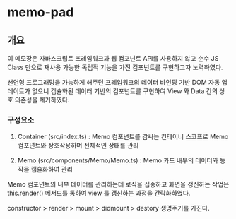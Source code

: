 # memo-pad

## 개요

이 메모장은 자바스크립트 프레임워크과 웹 컴포넌트 API를 사용하지 않고 순수 JS Class 만으로 재사용 가능한 독립적 기능을 가진 컴포넌트를 구현하고자 노력하였다.<br>

선언형 프로그래밍을 가능하게 해주던 프레임워크의 데이터 바인딩 기반 DOM 자동 업데이트가 없으니 캡슐화된 데이터 기반의 컴포넌트를 구현하여 View 와 Data 간의 상호 의존성을 제거하였다.

### 구성요소

1. Container (src/index.ts) : Memo 컴포넌트를 감싸는 컨테이너 스코프로 Memo 컴포넌트와 상호작용하며 전체적인 상태를 관리

2. Memo (src/components/Memo/Memo.ts) : Memo 카드 내부의 데이터와 동작을 캡슐화하여 관리 <br>

Memo 컴포넌트의 내부 데이터를 관리하는데 로직을 집중하고 화면을 갱신하는 작업은 this.render() 메서드를 통하여 view 를 갱신하는 과정을 간략화하였다.<br>

constructor > render > mount > didmount > destory 생명주기를 가진다.<br>
